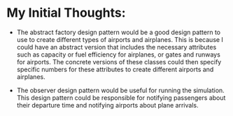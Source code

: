 # My Initial Thoughts:

- The abstract factory design pattern would be a good design pattern to use to create different types of airports and airplanes. This is because I could have an abstract version that includes the necessary attributes such as capacity or fuel efficiency for airplanes, or gates and runways for airports. The concrete versions of these classes could then specify specific numbers for these attributes to create different airports and airplanes.

- The observer design pattern would be useful for running the simulation. This design pattern could be responsible for notifying passengers about their departure time and notifying airports about plane arrivals.
